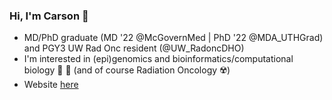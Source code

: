 ### Hi, I'm Carson 👋

- MD/PhD graduate (MD '22 @McGovernMed | PhD '22 @MDA_UTHGrad) and PGY3 UW Rad Onc resident (@UW_RadoncDHO)
- I'm interested in (epi)genomics and bioinformatics/computational biology 🧬 💾 (and of course Radiation Oncology ☢️)
- Website [here](https://sccallahan.github.io/)
